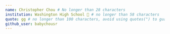 ```yaml
---
name: Christopher Chou # No longer than 28 characters
institution: Washington High School 🚩 # no longer than 58 characters
quote: gg # no longer than 100 characters, avoid using quotes(") to guarantee the format remains the same.
github_user: babychousr
---
```

